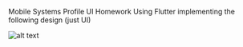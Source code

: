 Mobile Systems Profile UI Homework Using Flutter
implementing the following design (just UI)

![alt text](https://raw.githubusercontent.com/mausamRayamajhi/flutter_dribble_ui_one/master/screenshots/one.png)
